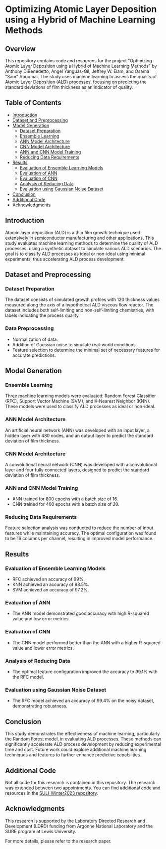# Optimizing Atomic Layer Deposition using a Hybrid of Machine Learning Methods

## Overview
This repository contains code and resources for the project "Optimizing Atomic Layer Deposition using a Hybrid of Machine Learning Methods" by Anthony DiBenedetto, Angel Yanguas-Gil, Jeffrey W. Elam, and Osama "Sam" Abuomar. The study uses machine learning to assess the quality of Atomic Layer Deposition (ALD) processes, focusing on predicting the standard deviations of film thickness as an indicator of quality.

## Table of Contents
- [Introduction](#introduction)
- [Dataset and Preprocessing](#dataset-and-preprocessing)
- [Model Generation](#model-generation)
  - [Dataset Preparation](#dataset-preparation)
  - [Ensemble Learning](#ensemble-learning)
  - [ANN Model Architecture](#ann-model-architecture)
  - [CNN Model Architecture](#cnn-model-architecture)
  - [ANN and CNN Model Training](#ann-and-cnn-model-training)
  - [Reducing Data Requirements](#reducing-data-requirements)
- [Results](#results)
  - [Evaluation of Ensemble Learning Models](#evaluation-of-ensemble-learning-models)
  - [Evaluation of ANN](#evaluation-of-ann)
  - [Evaluation of CNN](#evaluation-of-cnn)
  - [Analysis of Reducing Data](#analysis-of-reducing-data)
  - [Evaluation using Gaussian Noise Dataset](#evaluation-using-gaussian-noise-dataset)
- [Conclusion](#conclusion)
- [Additional Code](#additional-code)
- [Acknowledgments](#acknowledgments)

## Introduction
Atomic layer deposition (ALD) is a thin film growth technique used extensively in semiconductor manufacturing and other applications. This study evaluates machine learning methods to determine the quality of ALD processes, using a synthetic dataset to simulate various ALD scenarios. The goal is to classify ALD processes as ideal or non-ideal using minimal experiments, thus accelerating ALD process development.

## Dataset and Preprocessing
### Dataset Preparation
The dataset consists of simulated growth profiles with 120 thickness values measured along the axis of a hypothetical ALD viscous flow reactor. The dataset includes both self-limiting and non-self-limiting chemistries, with labels indicating the process quality.

### Data Preprocessing
- Normalization of data.
- Addition of Gaussian noise to simulate real-world conditions.
- Feature selection to determine the minimal set of necessary features for accurate predictions.

## Model Generation
### Ensemble Learning
Three machine learning models were evaluated: Random Forest Classifier (RFC), Support Vector Machine (SVM), and K-Nearest Neighbor (KNN). These models were used to classify ALD processes as ideal or non-ideal.

### ANN Model Architecture
An artificial neural network (ANN) was developed with an input layer, a hidden layer with 480 nodes, and an output layer to predict the standard deviation of film thickness.

### CNN Model Architecture
A convolutional neural network (CNN) was developed with a convolutional layer and four fully connected layers, designed to predict the standard deviation of film thickness.

### ANN and CNN Model Training
- ANN trained for 800 epochs with a batch size of 16.
- CNN trained for 400 epochs with a batch size of 20.

### Reducing Data Requirements
Feature selection analysis was conducted to reduce the number of input features while maintaining accuracy. The optimal configuration was found to be 16 columns per channel, resulting in improved model performance.

## Results
### Evaluation of Ensemble Learning Models
- RFC achieved an accuracy of 99%.
- KNN achieved an accuracy of 98.5%.
- SVM achieved an accuracy of 97.2%.

### Evaluation of ANN
- The ANN model demonstrated good accuracy with high R-squared value and low error metrics.

### Evaluation of CNN
- The CNN model performed better than the ANN with a higher R-squared value and lower error metrics.

### Analysis of Reducing Data
- The optimal feature configuration improved the accuracy to 99.1% with the RFC model.

### Evaluation using Gaussian Noise Dataset
- The RFC model achieved an accuracy of 99.4% on the noisy dataset, demonstrating robustness.

## Conclusion
This study demonstrates the effectiveness of machine learning, particularly the Random Forest model, in evaluating ALD processes. These methods can significantly accelerate ALD process development by reducing experimental time and cost. Future work could explore additional machine learning techniques and features to further enhance predictive capabilities.

## Additional Code
Not all code for this research is contained in this repository. The research was extended between two appointments. You can find additional code and resources in the [SULI-Winter2023 repository](https://github.com/adibenedetto117/SULI-Winter2023).

## Acknowledgments
This research is supported by the Laboratory Directed Research and Development (LDRD) funding from Argonne National Laboratory and the SURE program at Lewis University.

For more details, please refer to the research paper.
